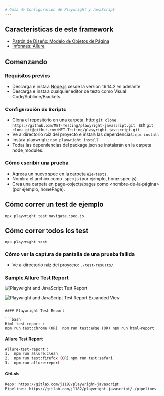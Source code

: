 ```yaml
---
# Guía de Configuración de Playwright y JavaScript
---
```


## Características de este framework

- [Patrón de Diseño: Modelo de Objetos de Página](https://playwright.dev/docs/test-pom)
- [Informes: Allure](https://www.npmjs.com/package/allure-playwright)

## Comenzando

### Requisitos previos

- Descarga e instala [Node.js](https://nodejs.org/en/download/package-manager) desde la versión 16.14.2 en adelante.
- Descarga e instala cualquier editor de texto como Visual Code/Sublime/Brackets.

### Configuración de Scripts

- Clona el repositorio en una carpeta.
  http: `git clone https://github.com/MET-Testing/plawyright-javascript.git `
  ssh:`git clone git@github.com:MET-Testing/plawyright-javascript.git`
- Ve al directorio raíz del proyecto e instala las dependencias: `npm install`
- Instala playwright: `npx playwright install`
- Todas las dependencias del package.json se instalarán en la carpeta node_modules.

### Cómo escribir una prueba

- Agrega un nuevo spec en la carpeta `e2e-tests`.
- Nombra el archivo como <nombre-de-la-prueba>.spec.js (por ejemplo, home.spec.js).
- Crea una carpeta en page-objects/pages como <nombre-de-la-página> (por ejemplo, homePage).

## Cómo correr un test de ejemplo

`npx playwright test navigate.spec.js`

## Cómo correr todos los test

`npx playwright test`

### Cómo ver la captura de pantalla de una prueba fallida

- Ve al directorio raíz del proyecto: `./test-results/`.

### Sample Allure Test Report

![Playwright and JavaScript Test Report](./assets/test-report.png?raw=true 'Playwright and JavaScript Test Report')

![Playwright and JavaScript Test Report Expanded View](./assets/test-report-expanded-view.png?raw=true 'Playwright and JavaScript Test Report Expanded View')

````

#### Playwright Test Report

```bash
Html-test-report :
npm run test:chrome (OR)  npm run test:edge (OR) npm run html-report
````

#### Allure Test Report

```bash
Allure-test-report :
1.	npm run allure:clean
2.	npm run test:firefox (OR) npm run test:safari
3.	npm run allure:report
```

#### GitLab

```bash
Repo: https://gitlab.com/j1182/playwright-javascript
Pipelines: https://gitlab.com/j1182/playwright-javascript/-/pipelines
```
